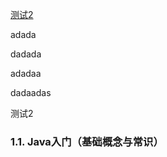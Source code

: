 [测试2](#test2) 













adada 





dadada





adadaa







dadaadas

 <a id="test2">测试2</a>

### 1.1. Java入门（基础概念与常识）





